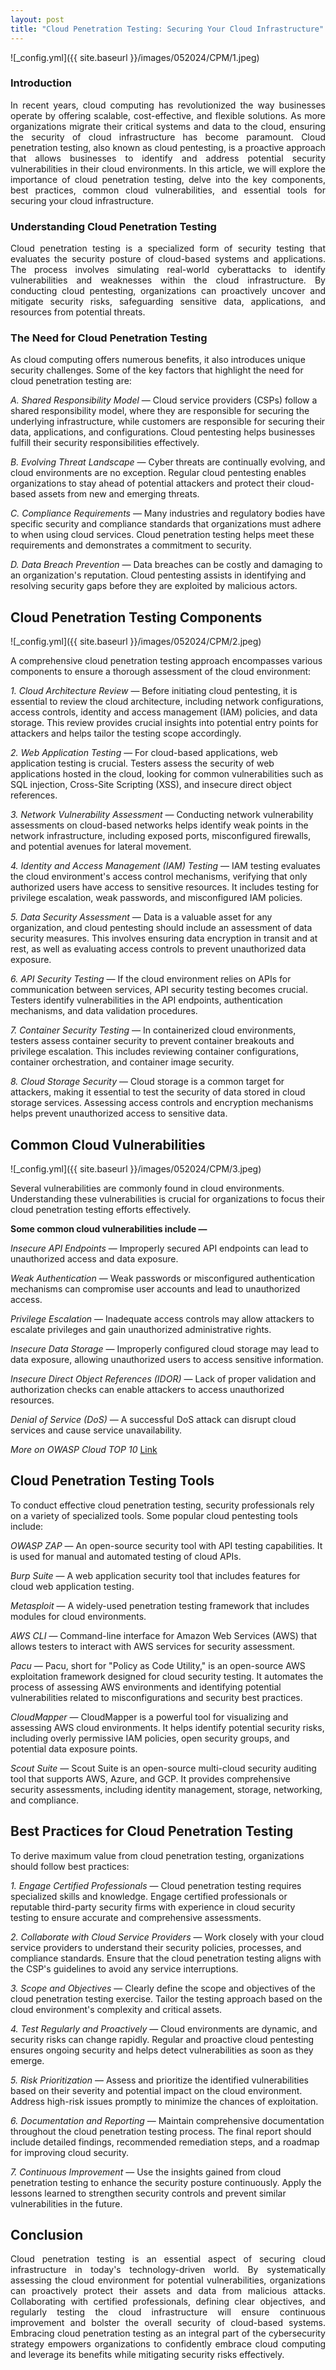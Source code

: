 ```yaml
---
layout: post
title: "Cloud Penetration Testing: Securing Your Cloud Infrastructure"
---
```


![_config.yml]({{ site.baseurl }}/images/052024/CPM/1.jpeg)


### Introduction
<div style="text-align: justify">
In recent years, cloud computing has revolutionized the way businesses operate by offering scalable, cost-effective, and flexible solutions. As more organizations migrate their critical systems and data to the cloud, ensuring the security of cloud infrastructure has become paramount. Cloud penetration testing, also known as cloud pentesting, is a proactive approach that allows businesses to identify and address potential security vulnerabilities in their cloud environments. In this article, we will explore the importance of cloud penetration testing, delve into the key components, best practices, common cloud vulnerabilities, and essential tools for securing your cloud infrastructure.
</div>

### Understanding Cloud Penetration Testing
<div style="text-align: justify">
Cloud penetration testing is a specialized form of security testing that evaluates the security posture of cloud-based systems and applications. The process involves simulating real-world cyberattacks to identify vulnerabilities and weaknesses within the cloud infrastructure. By conducting cloud pentesting, organizations can proactively uncover and mitigate security risks, safeguarding sensitive data, applications, and resources from potential threats.
</div>

### The Need for Cloud Penetration Testing
As cloud computing offers numerous benefits, it also introduces unique security challenges. Some of the key factors that highlight the need for cloud penetration testing are:

*A. Shared Responsibility Model* — Cloud service providers (CSPs) follow a shared responsibility model, where they are responsible for securing the underlying infrastructure, while customers are responsible for securing their data, applications, and configurations. Cloud pentesting helps businesses fulfill their security responsibilities effectively.

*B. Evolving Threat Landscape* — Cyber threats are continually evolving, and cloud environments are no exception. Regular cloud pentesting enables organizations to stay ahead of potential attackers and protect their cloud-based assets from new and emerging threats.

*C. Compliance Requirements* — Many industries and regulatory bodies have specific security and compliance standards that organizations must adhere to when using cloud services. Cloud penetration testing helps meet these requirements and demonstrates a commitment to security.

*D. Data Breach Prevention* — Data breaches can be costly and damaging to an organization's reputation. Cloud pentesting assists in identifying and resolving security gaps before they are exploited by malicious actors.


## Cloud Penetration Testing Components
![_config.yml]({{ site.baseurl }}/images/052024/CPM/2.jpeg)

A comprehensive cloud penetration testing approach encompasses various components to ensure a thorough assessment of the cloud environment:

*1. Cloud Architecture Review* — Before initiating cloud pentesting, it is essential to review the cloud architecture, including network configurations, access controls, identity and access management (IAM) policies, and data storage. This review provides crucial insights into potential entry points for attackers and helps tailor the testing scope accordingly.

*2. Web Application Testing* — For cloud-based applications, web application testing is crucial. Testers assess the security of web applications hosted in the cloud, looking for common vulnerabilities such as SQL injection, Cross-Site Scripting (XSS), and insecure direct object references.

*3. Network Vulnerability Assessment* — Conducting network vulnerability assessments on cloud-based networks helps identify weak points in the network infrastructure, including exposed ports, misconfigured firewalls, and potential avenues for lateral movement.

*4. Identity and Access Management (IAM) Testing* — IAM testing evaluates the cloud environment's access control mechanisms, verifying that only authorized users have access to sensitive resources. It includes testing for privilege escalation, weak passwords, and misconfigured IAM policies.

*5. Data Security Assessment* — Data is a valuable asset for any organization, and cloud pentesting should include an assessment of data security measures. This involves ensuring data encryption in transit and at rest, as well as evaluating access controls to prevent unauthorized data exposure.

*6. API Security Testing* — If the cloud environment relies on APIs for communication between services, API security testing becomes crucial. Testers identify vulnerabilities in the API endpoints, authentication mechanisms, and data validation procedures.

*7. Container Security Testing* — In containerized cloud environments, testers assess container security to prevent container breakouts and privilege escalation. This includes reviewing container configurations, container orchestration, and container image security.

*8. Cloud Storage Security* — Cloud storage is a common target for attackers, making it essential to test the security of data stored in cloud storage services. Assessing access controls and encryption mechanisms helps prevent unauthorized access to sensitive data.


## Common Cloud Vulnerabilities
![_config.yml]({{ site.baseurl }}/images/052024/CPM/3.jpeg)

Several vulnerabilities are commonly found in cloud environments. Understanding these vulnerabilities is crucial for organizations to focus their cloud penetration testing efforts effectively.

**Some common cloud vulnerabilities include —**

*Insecure API Endpoints* — Improperly secured API endpoints can lead to unauthorized access and data exposure.

*Weak Authentication* — Weak passwords or misconfigured authentication mechanisms can compromise user accounts and lead to unauthorized access.

*Privilege Escalation* — Inadequate access controls may allow attackers to escalate privileges and gain unauthorized administrative rights.

*Insecure Data Storage* — Improperly configured cloud storage may lead to data exposure, allowing unauthorized users to access sensitive information.

*Insecure Direct Object References (IDOR)* — Lack of proper validation and authorization checks can enable attackers to access unauthorized resources.

*Denial of Service (DoS)* — A successful DoS attack can disrupt cloud services and cause service unavailability.

*More on OWASP Cloud TOP 10* [Link](https://faun.pub/owasp-cloud-top-10-db4a3a8e0a8f)


## Cloud Penetration Testing Tools
To conduct effective cloud penetration testing, security professionals rely on a variety of specialized tools. Some popular cloud pentesting tools include:

*OWASP ZAP* — An open-source security tool with API testing capabilities. It is used for manual and automated testing of cloud APIs.

*Burp Suite* — A web application security tool that includes features for cloud web application testing.

*Metasploit* — A widely-used penetration testing framework that includes modules for cloud environments.

*AWS CLI* — Command-line interface for Amazon Web Services (AWS) that allows testers to interact with AWS services for security assessment.

*Pacu* — Pacu, short for "Policy as Code Utility," is an open-source AWS exploitation framework designed for cloud security testing. It automates the process of assessing AWS environments and identifying potential vulnerabilities related to misconfigurations and security best practices.

*CloudMapper* — CloudMapper is a powerful tool for visualizing and assessing AWS cloud environments. It helps identify potential security risks, including overly permissive IAM policies, open security groups, and potential data exposure points.

*Scout Suite* — Scout Suite is an open-source multi-cloud security auditing tool that supports AWS, Azure, and GCP. It provides comprehensive security assessments, including identity management, storage, networking, and compliance.


## Best Practices for Cloud Penetration Testing
To derive maximum value from cloud penetration testing, organizations should follow best practices:

*1. Engage Certified Professionals* — Cloud penetration testing requires specialized skills and knowledge. Engage certified professionals or reputable third-party security firms with experience in cloud security testing to ensure accurate and comprehensive assessments.

*2. Collaborate with Cloud Service Providers* — Work closely with your cloud service providers to understand their security policies, processes, and compliance standards. Ensure that the cloud penetration testing aligns with the CSP's guidelines to avoid any service interruptions.

*3. Scope and Objectives* — Clearly define the scope and objectives of the cloud penetration testing exercise. Tailor the testing approach based on the cloud environment's complexity and critical assets.

*4. Test Regularly and Proactively* — Cloud environments are dynamic, and security risks can change rapidly. Regular and proactive cloud pentesting ensures ongoing security and helps detect vulnerabilities as soon as they emerge.

*5. Risk Prioritization* — Assess and prioritize the identified vulnerabilities based on their severity and potential impact on the cloud environment. Address high-risk issues promptly to minimize the chances of exploitation.

*6. Documentation and Reporting* — Maintain comprehensive documentation throughout the cloud penetration testing process. The final report should include detailed findings, recommended remediation steps, and a roadmap for improving cloud security.

*7. Continuous Improvement* — Use the insights gained from cloud penetration testing to enhance the security posture continuously. Apply the lessons learned to strengthen security controls and prevent similar vulnerabilities in the future.


## Conclusion
<div style="text-align: justify">
Cloud penetration testing is an essential aspect of securing cloud infrastructure in today's technology-driven world. By systematically assessing the cloud environment for potential vulnerabilities, organizations can proactively protect their assets and data from malicious attacks. Collaborating with certified professionals, defining clear objectives, and regularly testing the cloud infrastructure will ensure continuous improvement and bolster the overall security of cloud-based systems. Embracing cloud penetration testing as an integral part of the cybersecurity strategy empowers organizations to confidently embrace cloud computing and leverage its benefits while mitigating security risks effectively.
</div>
